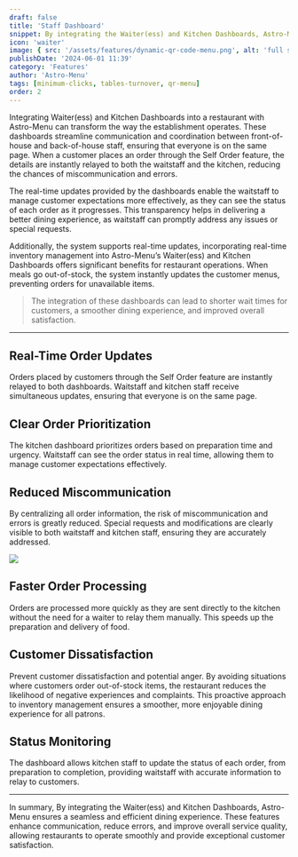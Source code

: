 ```yaml
---
draft: false
title: 'Staff Dashboard'
snippet: By integrating the Waiter(ess) and Kitchen Dashboards, Astro-Menu ensures a seamless and efficient dining experience. These features enhance communication, reduce errors, and improve overall service quality, allowing restaurants to operate smoothly and provide exceptional customer satisfaction.
icon: 'waiter'
image: { src: '/assets/features/dynamic-qr-code-menu.png', alt: 'full stack web development' }
publishDate: '2024-06-01 11:39'
category: 'Features'
author: 'Astro-Menu'
tags: [minimum-clicks, tables-turnover, qr-menu]
order: 2
---
```

Integrating Waiter(ess) and Kitchen Dashboards into a restaurant with Astro-Menu can transform the way the establishment operates. These dashboards streamline communication and coordination between front-of-house and back-of-house staff, ensuring that everyone is on the same page. When a customer places an order through the Self Order feature, the details are instantly relayed to both the waitstaff and the kitchen, reducing the chances of miscommunication and errors.

The real-time updates provided by the dashboards enable the waitstaff to manage customer expectations more effectively, as they can see the status of each order as it progresses. This transparency helps in delivering a better dining experience, as waitstaff can promptly address any issues or special requests.

Additionally, the system supports real-time updates, incorporating real-time inventory management into Astro-Menu’s Waiter(ess) and Kitchen Dashboards offers significant benefits for restaurant operations. When meals go out-of-stock, the system instantly updates the customer menus, preventing orders for unavailable items.

> <p class='text-primary'>The integration of these dashboards can lead to shorter wait times for customers, a smoother dining experience, and improved overall satisfaction.</p>
---

## Real-Time Order Updates

Orders placed by customers through the Self Order feature are instantly relayed to both dashboards. Waitstaff and kitchen staff receive simultaneous updates, ensuring that everyone is on the same page.

## Clear Order Prioritization

The kitchen dashboard prioritizes orders based on preparation time and urgency. Waitstaff can see the order status in real time, allowing them to manage customer expectations effectively.

## Reduced Miscommunication

By centralizing all order information, the risk of miscommunication and errors is greatly reduced. Special requests and modifications are clearly visible to both waitstaff and kitchen staff, ensuring they are accurately addressed.

<div class='flex justify-center'>
<img src='/assets/features/waiter-kitchen-dashboard.webp' class='rounded-md border-2 border-gray-800' />
</div>

## Faster Order Processing

Orders are processed more quickly as they are sent directly to the kitchen without the need for a waiter to relay them manually. This speeds up the preparation and delivery of food.

## Customer Dissatisfaction

Prevent customer dissatisfaction and potential anger. By avoiding situations where customers order out-of-stock items, the restaurant reduces the likelihood of negative experiences and complaints. This proactive approach to inventory management ensures a smoother, more enjoyable dining experience for all patrons.

## Status Monitoring

The dashboard allows kitchen staff to update the status of each order, from preparation to completion, providing waitstaff with accurate information to relay to customers.

---

In summary, By integrating the Waiter(ess) and Kitchen Dashboards, Astro-Menu ensures a seamless and efficient dining experience. These features enhance communication, reduce errors, and improve overall service quality, allowing restaurants to operate smoothly and provide exceptional customer satisfaction.
